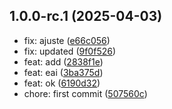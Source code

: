 ## 1.0.0-rc.1 (2025-04-03)

* fix: ajuste ([e66c056](https://github.com/wm-lim4mik3/platform/commit/e66c056))
* fix: updated ([9f0f526](https://github.com/wm-lim4mik3/platform/commit/9f0f526))
* feat: add ([2838f1e](https://github.com/wm-lim4mik3/platform/commit/2838f1e))
* feat: eai ([3ba375d](https://github.com/wm-lim4mik3/platform/commit/3ba375d))
* feat: ok ([6190d32](https://github.com/wm-lim4mik3/platform/commit/6190d32))
* chore: first commit ([507560c](https://github.com/wm-lim4mik3/platform/commit/507560c))
